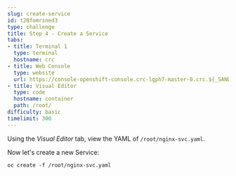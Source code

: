 ```yaml
---
slug: create-service
id: t28fomrsned3
type: challenge
title: Step 4 - Create a Service
tabs:
- title: Terminal 1
  type: terminal
  hostname: crc
- title: Web Console
  type: website
  url: https://console-openshift-console.crc-lgph7-master-0.crc.${_SANDBOX_ID}.instruqt.io
- title: Visual Editor
  type: code
  hostname: container
  path: /root/
difficulty: basic
timelimit: 300
---
```

Using the *Visual Editor* tab, view the YAML of `/root/nginx-svc.yaml`.

Now let's create a new Service:
```
oc create -f /root/nginx-svc.yaml
```